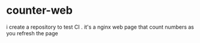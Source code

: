 # counter-web
i create  a repository to test CI .
it's a nginx web page that count numbers as you refresh the page
